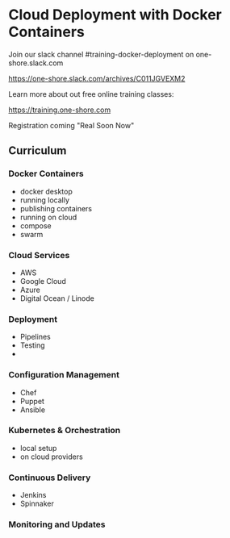 Cloud Deployment with Docker Containers
=======================================

Join our slack channel #training-docker-deployment on one-shore.slack.com

https://one-shore.slack.com/archives/C011JGVEXM2

Learn more about out free online training classes:

https://training.one-shore.com

Registration coming "Real Soon Now"

Curriculum
----------

### Docker Containers

 - docker desktop
 - running locally
 - publishing containers
 - running on cloud
 - compose
 - swarm

### Cloud Services

 - AWS
 - Google Cloud
 - Azure
 - Digital Ocean / Linode

### Deployment 
 
 - Pipelines
 - Testing
 - 

### Configuration Management
	
 - Chef
 - Puppet
 - Ansible

### Kubernetes & Orchestration

 - local setup
 - on cloud providers

### Continuous Delivery
 
 - Jenkins
 - Spinnaker

### Monitoring and Updates